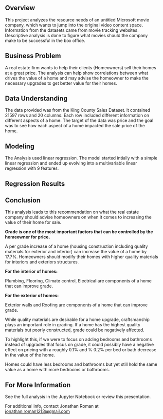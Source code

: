 ## Overview
This project analyzes the resource needs of an untitled Microsoft movie company, which wants to jump into the original video content space. Information from the datasets came from movie tracking websites. Descriptive analysis is done to figure what movies should the company make to be successful in the box office.

## Business Problem
A real estate firm wants to help their clients (Homeowners) sell their homes at a great price. The analysis can help show correlations between what drives the value of a home and may advise the homeowner to make the necessary upgrades to get better value for their homes.

## Data Understanding
The data provided was from the King County Sales Dataset. It contained 21597 rows and 20 columns. Each row included different information on different aspects of a home. The target of the data was price and the goal was to see how each aspect of a home impacted the sale price of the home.

## Modeling
The Analysis used linear regression. The model started intially with a simple linear regression and ended up evolving into a multivariable linear regression with 9 features. 

## Regression Results





## Conclusion
This analysis leads to this recommendation on what the real estate company should advise homeowners on when it comes to increasing the value of their home for sale.

<b>Grade is one of the most important factors that can be controlled by the homeowner for price.</b>

A per grade increase of a home (housing construction including quality materials for exterior and interior) can increase the value of a home by 17.7%. Homeowners should modify their homes with higher quality materials for interiors and exteriors structures.

<b>For the interior of homes:</b>

Plumbing, Flooring, Climate control, Electrical are components of a home that can improve grade.

<b>For the exterior of homes:</b>

Exterior walls and Roofing are components of a home that can improve grade.

While quality materials are desirable for a home upgrade, craftsmanship plays an important role in grading. If a home has the highest quality materials but poorly constructed, grade could be negatively affected.

To highlight this, if we were to focus on adding bedrooms and bathrooms instead of upgrades that focus on grade, it could possibly have a negative effect on pricing with a roughly 0.1% and % 0.2% per bed or bath decrease in the value of the home.

Homes could have less bedrooms and bathrooms but yet still hold the same value as a home with more bedrooms or bathrooms.

## For More Information
See the full analysis in the Jupyter Notebook or review this presentation.

For additional info, contact Jonathan Roman at [jonathan.roman1213@gmail.com](mailto:jonathan.roman1213@gmail.com)